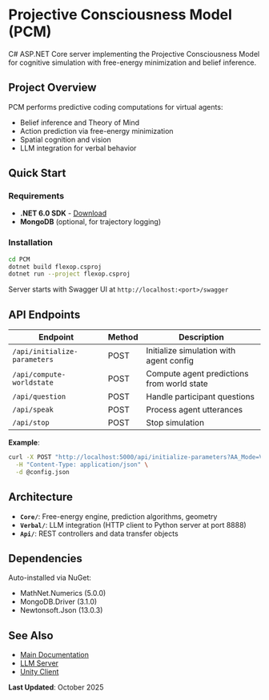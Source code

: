 # Projective Consciousness Model (PCM)

C# ASP.NET Core server implementing the Projective Consciousness Model for cognitive simulation with free-energy minimization and belief inference.

## Project Overview

PCM performs predictive coding computations for virtual agents:
- Belief inference and Theory of Mind
- Action prediction via free-energy minimization
- Spatial cognition and vision
- LLM integration for verbal behavior

## Quick Start

### Requirements

- **.NET 6.0 SDK** - [Download](https://dotnet.microsoft.com/download/dotnet/6.0)
- **MongoDB** (optional, for trajectory logging)

### Installation

```bash
cd PCM
dotnet build flexop.csproj
dotnet run --project flexop.csproj
```

Server starts with Swagger UI at `http://localhost:<port>/swagger`

## API Endpoints

| Endpoint | Method | Description |
|----------|--------|-------------|
| `/api/initialize-parameters` | POST | Initialize simulation with agent config |
| `/api/compute-worldstate` | POST | Compute agent predictions from world state |
| `/api/question` | POST | Handle participant questions |
| `/api/speak` | POST | Process agent utterances |
| `/api/stop` | POST | Stop simulation |

**Example**:
```bash
curl -X POST "http://localhost:5000/api/initialize-parameters?AA_Mode=Verbal" \
  -H "Content-Type: application/json" \
  -d @config.json
```

## Architecture

- **`Core/`**: Free-energy engine, prediction algorithms, geometry
- **`Verbal/`**: LLM integration (HTTP client to Python server at port 8888)
- **`Api/`**: REST controllers and data transfer objects

## Dependencies

Auto-installed via NuGet:
- MathNet.Numerics (5.0.0)
- MongoDB.Driver (3.1.0)
- Newtonsoft.Json (13.0.3)

## See Also

- [Main Documentation](../README.md)
- [LLM Server](../LLM/README.md)
- [Unity Client](../Unity/README.md)

**Last Updated**: October 2025
